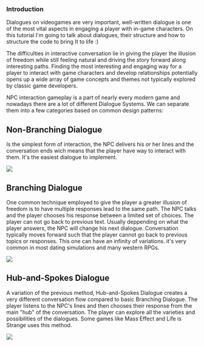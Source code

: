### Introduction 

Dialogues on videogames are very important, well-written dialogue is one of the most vital aspects in engaging a player with in-game characters. On this tutorial I'm going to talk about dialogues, their structure and how to structure the code to bring It to life :)

The difficulties in interactive conversation lie in giving the player the illusion of freedom while still feeling natural and driving the story forward along interesting paths. Finding the most interesting and engaging way for a player to interact with game characters and develop relationships potentially opens up a wide array of game concepts and themes not typically explored by classic game developers.

NPC interaction gameplay is a part of nearly every modern game and nowadays there are a lot of different Dialogue Systems. We can separate them into a few categories based on common design patterns:

## Non-Branching Dialogue

Is the simplest form of interaction, the NPC delivers his or her lines and the conversation ends wich means that the player have way to interact with them. It's the easiest dialogue to implement.

![](http://vignette3.wikia.nocookie.net/nintendo/images/c/cd/Legend_of_Zelda_Ocarina_of_Time_(NA).png/revision/latest?cb=20111024001446&path-prefix=en)

## Branching Dialogue

One common technique employed to give the player a greater illusion of freedom is to have multiple responses lead to the same path. The NPC talks and the player chooses his response between a limited set of choices. The player can not go back to previous text. Usually deppending on what the player answers, the NPC will change his next dialogue.
Conversation typically moves forward such that the player cannot go back to previous topics or responses. This one can have an infinity of variations. it's very common in most dating simulations and many western RPGs.

![](http://download.gamezone.com/uploads/image/data/1196427/article_post_width_neilo.JPG)

## Hub-and-Spokes Dialogue

A variation of the previous method, Hub-and-Spokes Dialogue creates a very different conversation flow compared to basic Branching Dialogue. The player listens to the NPC's lines and then chooses their response from the main "hub" of the conversation. The player can explore all the varieties and possibilities of the dialogues.
Some games like Mass Effect and Life is Strange uses this method.

![](http://womenwriteaboutcomics.com/wp-content/uploads/2015/06/h2QVDfQ.jpg)

